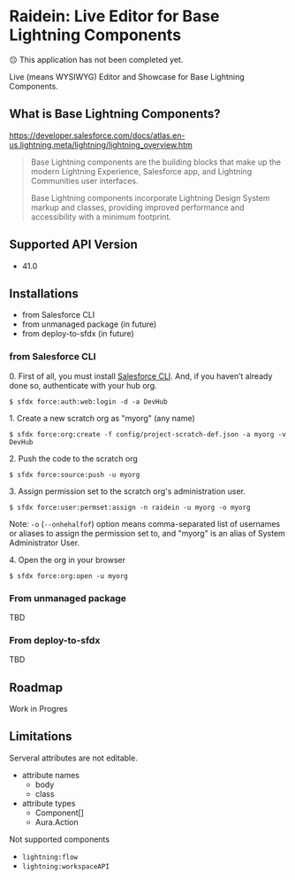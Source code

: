 # Raidein: Live Editor for Base Lightning Components

:pensive: This application has not been completed yet.

Live (means WYSIWYG) Editor and Showcase for Base Lightning Components.

## What is Base Lightning Components?

https://developer.salesforce.com/docs/atlas.en-us.lightning.meta/lightning/lightning_overview.htm

> Base Lightning components are the building blocks that make up the modern Lightning Experience, Salesforce app, and Lightning Communities user interfaces.  
>
> Base Lightning components incorporate Lightning Design System markup and classes, providing improved performance and accessibility with a minimum footprint.

## Supported API Version

- 41.0

## Installations

- from Salesforce CLI
- from unmanaged package (in future)
- from deploy-to-sfdx (in future)

### from Salesforce CLI

0\. First of all, you must install [Salesforce CLI](https://developer.salesforce.com/ja/tools/sfdxcli). And, if you haven’t already done so, authenticate with your hub org.

```
$ sfdx force:auth:web:login -d -a DevHub
```

1\. Create a new scratch org as "myorg" (any name)

```
$ sfdx force:org:create -f config/project-scratch-def.json -a myorg -v DevHub
```

2\. Push the code to the scratch org

```
$ sfdx force:source:push -u myorg
```

3\. Assign permission set to the scratch org's administration user.

```
$ sfdx force:user:permset:assign -n raidein -u myorg -o myorg
```

Note: ``-o`` (``--onhehalfof``) option means comma-separated list of usernames or aliases to assign the permission set to, and "myorg" is an alias of System Administrator User.

4\. Open the org in your browser

```
$ sfdx force:org:open -u myorg
```

### From unmanaged package

TBD

### From deploy-to-sfdx

TBD

## Roadmap

Work in Progres

## Limitations

Serveral attributes are not editable.

- attribute names
  - body
  - class
- attribute types
  - Component[]
  - Aura.Action

Not supported components

- ``lightning:flow``
- ``lightning:workspaceAPI``
